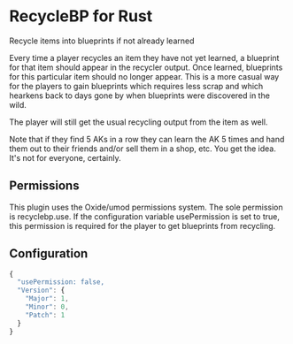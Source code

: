 # RecycleBP for Rust
Recycle items into blueprints if not already learned

Every time a player recycles an item they have not yet learned, a blueprint for that item should appear in the recycler output.  Once learned, blueprints for this particular item should no longer appear.  This is a more casual way for the players to gain blueprints which requires less scrap and which hearkens back to days gone by when blueprints were discovered in the wild.

The player will still get the usual recycling output from the item as well.

Note that if they find 5 AKs in a row they can learn the AK 5 times and hand them out to their friends and/or sell them in a shop, etc.  You get the idea.  It's not for everyone, certainly.

## Permissions
This plugin uses the Oxide/umod permissions system.  The sole permission is recyclebp.use.  If the configuration variable usePermission is set to true, this permission is required for the player to get blueprints from recycling.

## Configuration
```js
{
  "usePermission: false,
  "Version": {
    "Major": 1,
    "Minor": 0,
    "Patch": 1
  }
}
```

